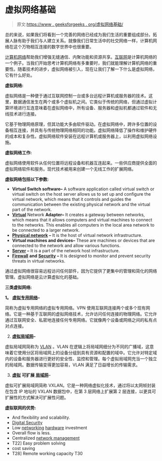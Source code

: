 # 虚拟网络基础

> 原文:[https://www . geeksforgeeks . org/虚拟网络基础/](https://www.geeksforgeeks.org/fundamentals-of-virtual-networking/)

总的来说，如果我们将看到一个完善的网络已经成为我们生活的重要组成部分。拓展人脉有助于我们与人建立关系。就像我们日常生活中的社交网络一样，计算机网络在这个万物相互连接的数字世界中也很重要。

[计算机网络](https://www.geeksforgeeks.org/basics-computer-networking/)帮助我们增强无缝通信、内聚功能和资源共享。[互联网](https://www.geeksforgeeks.org/the-internet-and-the-web/)是计算机网络的一个例子。当我们开始思考计算机网络有多重要时，我们就能理解计算机网络的重要性。随着技术的进步，虚拟网络被引入，现在让我们了解一下什么是虚拟网络，它有什么好处。

**虚拟网络:**

虚拟网络是一种便于通过互联网控制一台或多台远程计算机或服务器的技术。这里，数据通信发生在两个或多个虚拟机之间。它类似于传统的网络，但通过虚拟计算环境进行互连意味着在虚拟网络中，所有设备、服务器和虚拟机都通过软件和无线技术进行连接。

它基于物理网络原理，但其功能大多由软件驱动。在虚拟网络中，跨许多位置的设备相互连接，并具有与传统物理网络相同的功能。虚拟网络降低了操作和维护硬件的成本和复杂性。虚拟网络软件安装在远程计算机或服务器上，以利用虚拟网络设施。

**虚拟网络工作:**

虚拟网络使用软件从任何位置将远程设备和机器互连起来。一些供应商提供全面的虚拟网络软件和服务。现代技术被用来创建一个无线工作的扩展网络。

**虚拟网络包括以下参数:**

*   **Virtual Switch software–** A software application called virtual switch or virtual switch on the host server allows us to set up and configure the virtual network, which means that it controls and guides the communication between the existing physical network and the virtual part of the network.
*   [**Virtual**](https://www.geeksforgeeks.org/virtual-private-network-vpn-introduction/) Network **Adapter–** It creates a gateway between networks, which means that it allows computers and virtual machines to connect to the networks. This enables all computers in the local area network [](https://www.geeksforgeeks.org/lan-full-form/)to be connected to a larger network.
*   [**Physical network**](https://www.geeksforgeeks.org/layers-of-osi-model/) **–** It is the host of virtual network infrastructure.
*   **Virtual machines and devices–** These are machines or devices that are connected to the network and allow various functions.
*   [**Server**](https://www.geeksforgeeks.org/servers-in-computer-network/) **–** It is a part of the network host infrastructure.
*   [**Firewall**](https://www.geeksforgeeks.org/introduction-of-firewall-in-computer-network/) **and** [**Security**](https://www.geeksforgeeks.org/ip-security-ipsec/) **–** It is designed to monitor and prevent security threats in virtual networks.

通过虚拟网络很容易远程访问任何部件，因为它提供了更集中的管理和简化的网络管理。虚拟网络是云计算虚拟化的基础。

**三类虚拟网络:**

**1。** [**虚拟专用网络**](https://www.geeksforgeeks.org/virtual-private-network-vpn-introduction/)**–**

简称为虚拟专用网络的虚拟专用网络。VPN 使用互联网连接两个或多个现有网络。它是一种基于互联网的虚拟网络技术，允许访问任何连接的物理网络。它允许通过互联网安全、私密地连接任何专用网络。它就像两个设备或网络之间的私有点对点连接。

2. [**虚拟局域网**](https://www.geeksforgeeks.org/vlan-full-form/)**–**

虚拟局域网简称为 [VLAN](https://www.geeksforgeeks.org/virtual-lan-vlan/) 。VLAN 在逻辑上将局域网细分为不同的广播域，这意味着它使用分区将局域网上的设备分组到具有资源和配置的域中。它允许对特定域内的设备和服务器进行更好的安全性、监控和管理。每个虚拟局域网充当一个独立的局域网。数据传输变得更加容易，VLAN 满足了日益增长的传输需求。

3. [**虚拟**](https://www.geeksforgeeks.org/virtual-lan-vlan/) **可扩展** [**局域网**](https://www.geeksforgeeks.org/types-of-area-networks-lan-man-and-wan/)–

虚拟可扩展局域网简称 VXLAN。它是一种网络虚拟化技术，通过将以太网帧封装在包含 IP 地址的 VXLAN 数据包中，在第 3 层网络上扩展第 2 层连接，以更具可扩展性的方式解决可扩展性问题。

**虚拟联网的优势:**

*   And flexibility and scalability.
*   [Digital Security](https://www.geeksforgeeks.org/cyber-system-security/#:~:text=The%20security%20of%20computer%20security,in%20authorized%20access%20of%20information.)
*   Low [networking](https://www.geeksforgeeks.org/basics-computer-networking/) [hardware](https://www.geeksforgeeks.org/difference-between-hardware-and-software/) investment
*   Overall flow is less.
*   Centralized [network management](https://www.geeksforgeeks.org/areas-of-network-management/)
*   T22] Easy problem solving
*   cost saving
*   T28] Remote working capacity T30